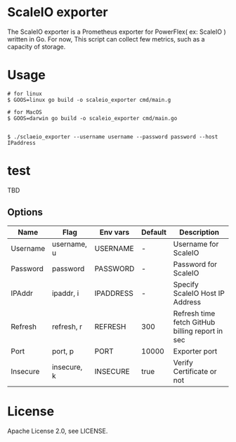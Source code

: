 # ScaleIO exporter
The ScaleIO exporter is a Prometheus exporter for PowerFlex( ex: ScaleIO ) written in Go.
For now, This script can collect few metrics, such as a capacity of storage.

# Usage
```
# for linux
$ GOOS=linux go build -o scaleio_exporter cmd/main.g

# for MacOS
$ GOOS=darwin go build -o scaleio_exporter cmd/main.go


$ ./sclaeio_exporter --username username --password password --host IPaddress
```
# test
TBD

## Options
| Name     | Flag        | Env vars  | Default | Description                                     |
|----------|-------------|-----------|---------|-------------------------------------------------|
| Username | username, u | USERNAME  | -       | Username for ScaleIO                            |
| Password | password    | PASSWORD  | -       | Password for ScaleIO                            |
| IPAddr   | ipaddr, i   | IPADDRESS | -       | Specify ScaleIO Host IP Address                 |
| Refresh  | refresh, r  | REFRESH   | 300     | Refresh time fetch GitHub billing report in sec |
| Port     | port, p     | PORT      | 10000   | Exporter port                                   |
| Insecure | insecure, k | INSECURE  | true    | Verify Certificate or not                       |

# License
Apache License 2.0, see LICENSE.
